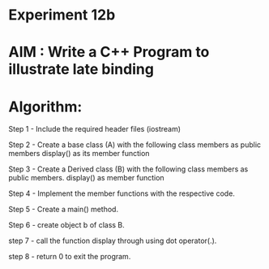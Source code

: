#                  Experiment 12b
# AIM : Write a C++ Program to illustrate late binding
# Algorithm:  
Step 1 - Include the required header files (iostream)

Step 2 - Create a base class (A) with the following class members as public members display() as its member function

Step 3 - Create a Derived class (B) with the following class members as public members. display() as member function

Step 4 - Implement the member functions with the respective code.

Step 5 - Create a main() method.

Step 6 - create object b of class B.  
  
step 7 - call the function display through using dot operator(.).  
  
step 8 - return 0 to exit the program.  
